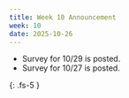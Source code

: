 ```yaml
---
title: Week 10 Announcement
week: 10
date: 2025-10-26
---
```


* Survey for 10/29 is posted.
* Survey for 10/27 is posted.

{: .fs-5 }
